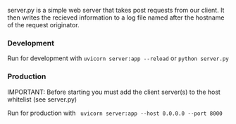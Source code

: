 server.py is a simple web server that takes post requests from our client.
It then writes the recieved information to a log file named after the hostname of the request originator.

### Development

Run for development with `uvicorn server:app --reload` or `python server.py`

### Production

IMPORTANT: Before starting you must add the client server(s) to the host whitelist
(see server.py)

Run for production with ` uvicorn server:app --host 0.0.0.0 --port 8000`

